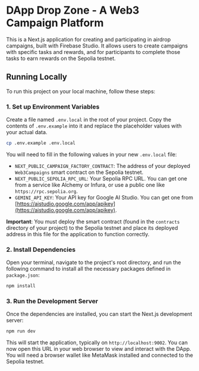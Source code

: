 # DApp Drop Zone - A Web3 Campaign Platform

This is a Next.js application for creating and participating in airdrop campaigns, built with Firebase Studio. It allows users to create campaigns with specific tasks and rewards, and for participants to complete those tasks to earn rewards on the Sepolia testnet.

## Running Locally

To run this project on your local machine, follow these steps:

### 1. Set up Environment Variables

Create a file named `.env.local` in the root of your project. Copy the contents of `.env.example` into it and replace the placeholder values with your actual data.

```bash
cp .env.example .env.local
```

You will need to fill in the following values in your new `.env.local` file:

- `NEXT_PUBLIC_CAMPAIGN_FACTORY_CONTRACT`: The address of your deployed `Web3Campaigns` smart contract on the Sepolia testnet.
- `NEXT_PUBLIC_SEPOLIA_RPC_URL`: Your Sepolia RPC URL. You can get one from a service like Alchemy or Infura, or use a public one like `https://rpc.sepolia.org`.
- `GEMINI_API_KEY`: Your API key for Google AI Studio. You can get one from [https://aistudio.google.com/app/apikey](https://aistudio.google.com/app/apikey).

**Important**: You must deploy the smart contract (found in the `contracts` directory of your project) to the Sepolia testnet and place its deployed address in this file for the application to function correctly.

### 2. Install Dependencies

Open your terminal, navigate to the project's root directory, and run the following command to install all the necessary packages defined in `package.json`:

```bash
npm install
```

### 3. Run the Development Server

Once the dependencies are installed, you can start the Next.js development server:

```bash
npm run dev
```

This will start the application, typically on `http://localhost:9002`. You can now open this URL in your web browser to view and interact with the DApp. You will need a browser wallet like MetaMask installed and connected to the Sepolia testnet.
